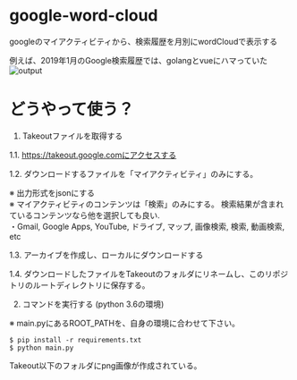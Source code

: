 # google-word-cloud

googleのマイアクティビティから、検索履歴を月別にwordCloudで表示する

例えば、2019年1月のGoogle検索履歴では、golangとvueにハマっていた  
![output](https://res.cloudinary.com/silverbirder/image/upload/v1551595196/google-word-cloud/%E3%83%9E%E3%82%A4%E3%82%A2%E3%82%AF%E3%83%86%E3%82%A3%E3%83%92%E3%82%99%E3%83%86%E3%82%A3.json.201901.json.txt.png)

# どうやって使う？

1. Takeoutファイルを取得する

1.1. https://takeout.google.comにアクセスする  

1.2. ダウンロードするファイルを「マイアクティビティ」のみにする。  

※ 出力形式をjsonにする  
※ マイアクティビティのコンテンツは「検索」のみにする。
検索結果が含まれているコンテンツなら他を選択しても良い.   
・Gmail, Google Apps, YouTube, ドライブ, マップ, 画像検索, 検索, 動画検索, etc  

1.3. アーカイブを作成し、ローカルにダウンロードする  

1.4. ダウンロードしたファイルをTakeoutのフォルダにリネームし、このリポジトリのルートディレクトリに保存する。  

2. コマンドを実行する (python 3.6の環境)

※ main.pyにあるROOT_PATHを、自身の環境に合わせて下さい。

```
$ pip install -r requirements.txt
$ python main.py
```

Takeout以下のフォルダにpng画像が作成されている。
